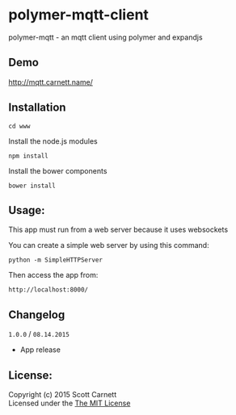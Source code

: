 # polymer-mqtt-client

polymer-mqtt - an mqtt client using polymer and expandjs

## Demo

http://mqtt.carnett.name/

## Installation

```
cd www
```

Install the node.js modules
```
npm install
```

Install the bower components
```
bower install
```

## Usage:

This app must run from a web server because it uses websockets

You can create a simple web server by using this command:

```
python -m SimpleHTTPServer
```

Then access the app from:

```
http://localhost:8000/
```

## Changelog

`1.0.0` / `08.14.2015`

- App release

## License:
Copyright (c) 2015 Scott Carnett  
Licensed under the [The MIT License](http://opensource.org/licenses/MIT)
